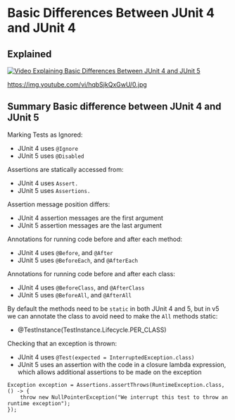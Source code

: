 # Basic Differences Between JUnit 4 and JUnit 4

## Explained

[![Video Explaining Basic Differences Between JUnit 4 and JUnit 5](http://img.youtube.com/vi/hqbSjkQxGwU/0.jpg)](http://www.youtube.com/watch?v=hqbSjkQxGwU "Summary of Basic Differences Between Junit 4 and JUnit 5")

https://img.youtube.com/vi/hqbSjkQxGwU/0.jpg
## Summary Basic difference between JUnit 4 and JUnit 5

Marking Tests as Ignored:

- JUnit 4 uses `@Ignore`
- JUnit 5 uses `@Disabled`

Assertions are statically accessed from:

- JUnit 4 uses `Assert.`
- JUnit 5 uses `Assertions.`

Assertion message position differs:

- JUnit 4 assertion messages are the first argument
- JUnit 5 assertion messages are the last argument

Annotations for running code before and after each method:

- JUnit 4 uses `@Before`, and `@After`
- JUnit 5 uses `@BeforeEach`, and `@AfterEach`

Annotations for running code before and after each class:

- JUnit 4 uses `@BeforeClass`, and `@AfterClass`
- JUnit 5 uses `@BeforeAll`, and  `@AfterAll`

By default the methods need to be `static` in both JUnit 4 and 5, but in v5 we
can annotate the class to avoid need to make the `All` methods static:

- @TestInstance(TestInstance.Lifecycle.PER_CLASS)

Checking that an exception is thrown:

- JUnit 4 uses `@Test(expected = InterruptedException.class)`
- JUnit 5 uses an assertion with the code in a closure lambda expression, which allows
  additional assertions to be made on the exception

~~~~~~~~
Exception exception = Assertions.assertThrows(RuntimeException.class, () -> {
    throw new NullPointerException("We interrupt this test to throw an runtime exception");
});
~~~~~~~~